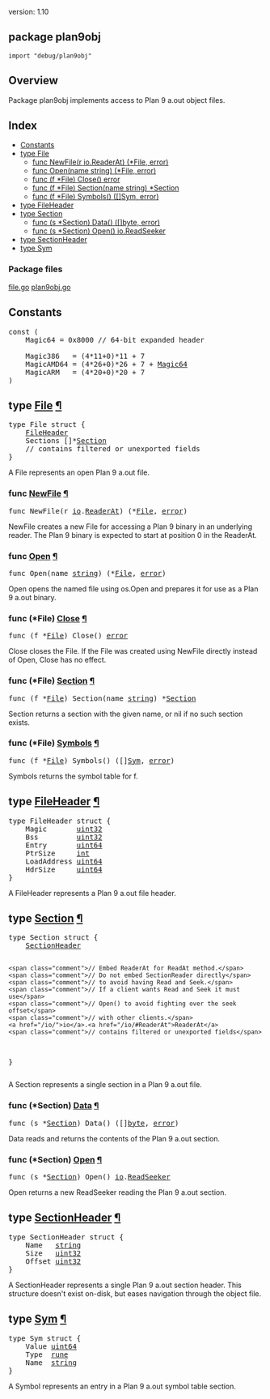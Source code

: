 version: 1.10
## package plan9obj

  `import "debug/plan9obj"`

## Overview

Package plan9obj implements access to Plan 9 a.out object files.

## Index

- [Constants](#pkg-constants)
- [type File](#File)
  - [func NewFile(r io.ReaderAt) (*File, error)](#NewFile)
  - [func Open(name string) (*File, error)](#Open)
  - [func (f *File) Close() error](#File.Close)
  - [func (f *File) Section(name string) *Section](#File.Section)
  - [func (f *File) Symbols() ([]Sym, error)](#File.Symbols)
- [type FileHeader](#FileHeader)
- [type Section](#Section)
  - [func (s *Section) Data() ([]byte, error)](#Section.Data)
  - [func (s *Section) Open() io.ReadSeeker](#Section.Open)
- [type SectionHeader](#SectionHeader)
- [type Sym](#Sym)

### Package files
 [file.go](//github.com/golang/go/blob/2ea7d3461bb41d0ae12b56ee52d43314bcdb97f9/src/debug/plan9obj/file.go) [plan9obj.go](//github.com/golang/go/blob/2ea7d3461bb41d0ae12b56ee52d43314bcdb97f9/src/debug/plan9obj/plan9obj.go)

<h2 id="pkg-constants">Constants</h2>

<pre>const (
    <span id="Magic64">Magic64</span> = 0x8000 <span class="comment">// 64-bit expanded header</span>

    <span id="Magic386">Magic386</span>   = (4*11+0)*11 + 7
    <span id="MagicAMD64">MagicAMD64</span> = (4*26+0)*26 + 7 + <a href="#Magic64">Magic64</a>
    <span id="MagicARM">MagicARM</span>   = (4*20+0)*20 + 7
)</pre>


<h2 id="File">type <a href="//github.com/golang/go/blob/2ea7d3461bb41d0ae12b56ee52d43314bcdb97f9/src/debug/plan9obj/file.go#L17">File</a>
    <a href="#File">¶</a></h2>
<pre>type File struct {
    <a href="#FileHeader">FileHeader</a>
<span id="File.Sections"></span>    Sections []*<a href="#Section">Section</a>
    <span class="comment">// contains filtered or unexported fields</span>
}</pre>

A File represents an open Plan 9 a.out file.

<h3 id="NewFile">func <a href="//github.com/golang/go/blob/2ea7d3461bb41d0ae12b56ee52d43314bcdb97f9/src/debug/plan9obj/file.go#L125">NewFile</a>
    <a href="#NewFile">¶</a></h3>
<pre>func NewFile(r <a href="/io/">io</a>.<a href="/io/#ReaderAt">ReaderAt</a>) (*<a href="#File">File</a>, <a href="/builtin/#error">error</a>)</pre>

NewFile creates a new File for accessing a Plan 9 binary in an underlying
reader. The Plan 9 binary is expected to start at position 0 in the ReaderAt.

<h3 id="Open">func <a href="//github.com/golang/go/blob/2ea7d3461bb41d0ae12b56ee52d43314bcdb97f9/src/debug/plan9obj/file.go#L88">Open</a>
    <a href="#Open">¶</a></h3>
<pre>func Open(name <a href="/builtin/#string">string</a>) (*<a href="#File">File</a>, <a href="/builtin/#error">error</a>)</pre>

Open opens the named file using os.Open and prepares it for use as a Plan 9
a.out binary.

<h3 id="File.Close">func (*File) <a href="//github.com/golang/go/blob/2ea7d3461bb41d0ae12b56ee52d43314bcdb97f9/src/debug/plan9obj/file.go#L105">Close</a>
    <a href="#File.Close">¶</a></h3>
<pre>func (f *<a href="#File">File</a>) Close() <a href="/builtin/#error">error</a></pre>

Close closes the File. If the File was created using NewFile directly instead of
Open, Close has no effect.

<h3 id="File.Section">func (*File) <a href="//github.com/golang/go/blob/2ea7d3461bb41d0ae12b56ee52d43314bcdb97f9/src/debug/plan9obj/file.go#L311">Section</a>
    <a href="#File.Section">¶</a></h3>
<pre>func (f *<a href="#File">File</a>) Section(name <a href="/builtin/#string">string</a>) *<a href="#Section">Section</a></pre>

Section returns a section with the given name, or nil if no such section exists.

<h3 id="File.Symbols">func (*File) <a href="//github.com/golang/go/blob/2ea7d3461bb41d0ae12b56ee52d43314bcdb97f9/src/debug/plan9obj/file.go#L295">Symbols</a>
    <a href="#File.Symbols">¶</a></h3>
<pre>func (f *<a href="#File">File</a>) Symbols() ([]<a href="#Sym">Sym</a>, <a href="/builtin/#error">error</a>)</pre>

Symbols returns the symbol table for f.

<h2 id="FileHeader">type <a href="//github.com/golang/go/blob/2ea7d3461bb41d0ae12b56ee52d43314bcdb97f9/src/debug/plan9obj/file.go#L7">FileHeader</a>
    <a href="#FileHeader">¶</a></h2>
<pre>type FileHeader struct {
<span id="FileHeader.Magic"></span>    Magic       <a href="/builtin/#uint32">uint32</a>
<span id="FileHeader.Bss"></span>    Bss         <a href="/builtin/#uint32">uint32</a>
<span id="FileHeader.Entry"></span>    Entry       <a href="/builtin/#uint64">uint64</a>
<span id="FileHeader.PtrSize"></span>    PtrSize     <a href="/builtin/#int">int</a>
<span id="FileHeader.LoadAddress"></span>    LoadAddress <a href="/builtin/#uint64">uint64</a>
<span id="FileHeader.HdrSize"></span>    HdrSize     <a href="/builtin/#uint64">uint64</a>
}</pre>

A FileHeader represents a Plan 9 a.out file header.

<h2 id="Section">type <a href="//github.com/golang/go/blob/2ea7d3461bb41d0ae12b56ee52d43314bcdb97f9/src/debug/plan9obj/file.go#L33">Section</a>
    <a href="#Section">¶</a></h2>
<pre>type Section struct {
    <a href="#SectionHeader">SectionHeader</a>

    <span class="comment">// Embed ReaderAt for ReadAt method.</span>
    <span class="comment">// Do not embed SectionReader directly</span>
    <span class="comment">// to avoid having Read and Seek.</span>
    <span class="comment">// If a client wants Read and Seek it must use</span>
    <span class="comment">// Open() to avoid fighting over the seek offset</span>
    <span class="comment">// with other clients.</span>
    <a href="/io/">io</a>.<a href="/io/#ReaderAt">ReaderAt</a>
    <span class="comment">// contains filtered or unexported fields</span>
}</pre>

A Section represents a single section in a Plan 9 a.out file.

<h3 id="Section.Data">func (*Section) <a href="//github.com/golang/go/blob/2ea7d3461bb41d0ae12b56ee52d43314bcdb97f9/src/debug/plan9obj/file.go#L47">Data</a>
    <a href="#Section.Data">¶</a></h3>
<pre>func (s *<a href="#Section">Section</a>) Data() ([]<a href="/builtin/#byte">byte</a>, <a href="/builtin/#error">error</a>)</pre>

Data reads and returns the contents of the Plan 9 a.out section.

<h3 id="Section.Open">func (*Section) <a href="//github.com/golang/go/blob/2ea7d3461bb41d0ae12b56ee52d43314bcdb97f9/src/debug/plan9obj/file.go#L57">Open</a>
    <a href="#Section.Open">¶</a></h3>
<pre>func (s *<a href="#Section">Section</a>) Open() <a href="/io/">io</a>.<a href="/io/#ReadSeeker">ReadSeeker</a></pre>

Open returns a new ReadSeeker reading the Plan 9 a.out section.

<h2 id="SectionHeader">type <a href="//github.com/golang/go/blob/2ea7d3461bb41d0ae12b56ee52d43314bcdb97f9/src/debug/plan9obj/file.go#L26">SectionHeader</a>
    <a href="#SectionHeader">¶</a></h2>
<pre>type SectionHeader struct {
<span id="SectionHeader.Name"></span>    Name   <a href="/builtin/#string">string</a>
<span id="SectionHeader.Size"></span>    Size   <a href="/builtin/#uint32">uint32</a>
<span id="SectionHeader.Offset"></span>    Offset <a href="/builtin/#uint32">uint32</a>
}</pre>

A SectionHeader represents a single Plan 9 a.out section header. This structure
doesn't exist on-disk, but eases navigation through the object file.

<h2 id="Sym">type <a href="//github.com/golang/go/blob/2ea7d3461bb41d0ae12b56ee52d43314bcdb97f9/src/debug/plan9obj/file.go#L60">Sym</a>
    <a href="#Sym">¶</a></h2>
<pre>type Sym struct {
<span id="Sym.Value"></span>    Value <a href="/builtin/#uint64">uint64</a>
<span id="Sym.Type"></span>    Type  <a href="/builtin/#rune">rune</a>
<span id="Sym.Name"></span>    Name  <a href="/builtin/#string">string</a>
}</pre>

A Symbol represents an entry in a Plan 9 a.out symbol table section.


